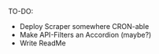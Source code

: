 TO-DO:

* Deploy Scraper somewhere CRON-able
* Make API-Filters an Accordion (maybe?)
* Write ReadMe